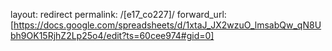 layout: redirect
permalink: /[e17_co227]/
forward_url: [https://docs.google.com/spreadsheets/d/1xtaJ_JX2wzuO_lmsabQw_qN8Ubh9OK15RjhZ2Lp25o4/edit?ts=60cee974#gid=0]
